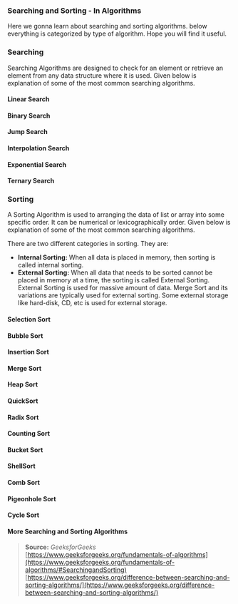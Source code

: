### Searching and Sorting - In Algorithms

Here we gonna learn about searching and sorting algorithms. below everything is categorized by type of algorithm. Hope you will find it useful.
### Searching

Searching Algorithms are designed to check for an element or retrieve an element from any data structure where it is used. Given below is explanation of some of the most common searching algorithms.
#### Linear Search

#### Binary Search

#### Jump Search

#### Interpolation Search

#### Exponential Search

#### Ternary Search


### Sorting

A Sorting Algorithm is used to arranging the data of list or array into some specific order. It can be numerical or lexicographically order. Given below is explanation of some of the most common searching algorithms.   

There are two different categories in sorting. They are: 

- **Internal Sorting:** When all data is placed in memory, then sorting is called internal sorting.   
- **External Sorting:** When all data that needs to be sorted cannot be placed in memory at a time, the sorting is called External Sorting. External Sorting is used for massive amount of data. Merge Sort and its variations are typically used for external sorting. Some external storage like hard-disk, CD, etc is used for external storage.    

#### Selection Sort

#### Bubble Sort

#### Insertion Sort

#### Merge Sort

#### Heap Sort

#### QuickSort

#### Radix Sort

#### Counting Sort

#### Bucket Sort

#### ShellSort

#### Comb Sort

#### Pigeonhole Sort

#### Cycle Sort
#### More Searching and Sorting Algorithms

> **Source:** *GeeksforGeeks*           
> [https://www.geeksforgeeks.org/fundamentals-of-algorithms](https://www.geeksforgeeks.org/fundamentals-of-algorithms/#SearchingandSorting)        
> [https://www.geeksforgeeks.org/difference-between-searching-and-sorting-algorithms/](https://www.geeksforgeeks.org/difference-between-searching-and-sorting-algorithms/)